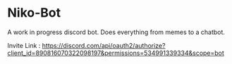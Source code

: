 # Niko-Bot
A work in progress discord bot. Does everything from memes to a chatbot.

Invite Link : https://discord.com/api/oauth2/authorize?client_id=890816070322098197&permissions=534991339334&scope=bot
